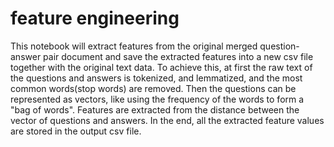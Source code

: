 
# feature engineering
This notebook will extract features from the original merged question-answer pair document and save the extracted features into a new csv file together with the original text data.
To achieve this, at first the raw text of the questions and answers is tokenized, and lemmatized, and the most common words(stop words) are removed. Then the questions can be represented as vectors, like using the frequency of the words to form a "bag of words". Features are extracted from the distance between the vector of questions and answers. In the end, all the extracted feature values are stored in the output csv file.
